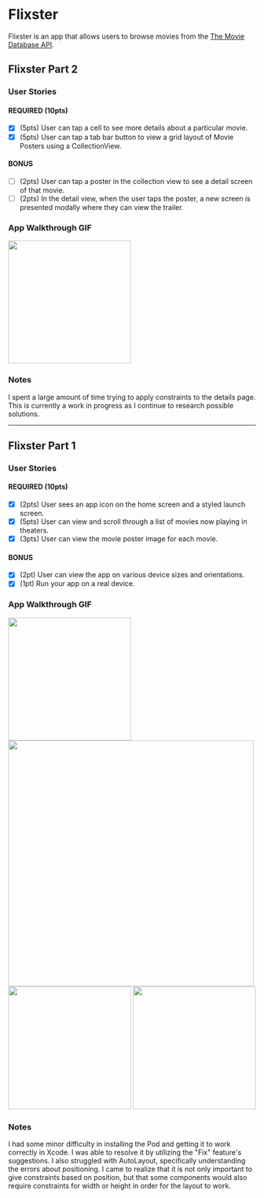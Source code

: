 # Flixster

Flixster is an app that allows users to browse movies from the [The Movie Database API](http://docs.themoviedb.apiary.io/#).

## Flixster Part 2

### User Stories

#### REQUIRED (10pts)
- [x] (5pts) User can tap a cell to see more details about a particular movie.
- [x] (5pts) User can tap a tab bar button to view a grid layout of Movie Posters using a CollectionView.

#### BONUS
- [ ] (2pts) User can tap a poster in the collection view to see a detail screen of that movie.
- [ ] (2pts) In the detail view, when the user taps the poster, a new screen is presented modally where they can view the trailer.

### App Walkthrough GIF

<img src="http://g.recordit.co/3DSEPANpHJ.gif" width=250><br>

### Notes
I spent a large amount of time trying to apply constraints to the details page. This is currently a work in progress as I continue to research possible solutions.

---

## Flixster Part 1

### User Stories

#### REQUIRED (10pts)
- [x] (2pts) User sees an app icon on the home screen and a styled launch screen.
- [x] (5pts) User can view and scroll through a list of movies now playing in theaters.
- [x] (3pts) User can view the movie poster image for each movie.

#### BONUS
- [x] (2pt) User can view the app on various device sizes and orientations.
- [x] (1pt) Run your app on a real device.

### App Walkthrough GIF

<img src="http://g.recordit.co/SdCl6wNYNH.gif" width=250>
<img src="http://g.recordit.co/city9Y6mgB.gif" width=500><br>
<img src="http://g.recordit.co/qyl5tGoi18.gif" width=250>
<img src="http://g.recordit.co/MuWLdCBrmd.gif" width=250><br>



### Notes
I had some minor difficulty in installing the Pod and getting it to work correctly in Xcode. I was able to resolve it by utilizing the "Fix" feature's suggestions. I also struggled with AutoLayout, specifically understanding the errors about positioning. I came to realize that it is not only important to give constraints based on position, but that some components would also require constraints for width or height in order for the layout to work.
